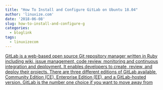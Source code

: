 ```yaml
---
title: "How To Install and Configure GitLab on Ubuntu 18.04"
author: 'linuxize.com'
date: '2018-06-08'
slug: how-to-install-and-configure-g
categories:
  - bloglink
tags:
  - linuxizecom
---
```


[GitLab is a web-based open source Git repository manager written in Ruby including wiki, issue management, code review, monitoring and continuous integration and deployment. It enables developers to create, review, and deploy their projects. There are three different editions of GitLab available, Community Edition (CE), Enterprise Edition (EE), and a GitLab-hosted version. GitLab is the number one choice if you want to move away from<i class="fas fa-external-link-alt"></i>](https://linuxize.com/post/how-to-install-and-configure-gitlab-on-ubuntu-18-04/)

